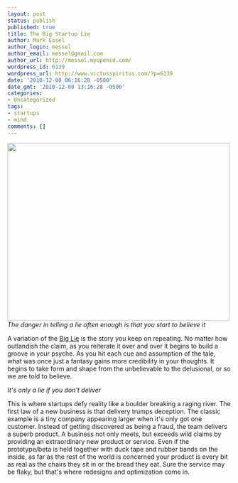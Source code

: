 ```yaml
---
layout: post
status: publish
published: true
title: The Big Startup Lie
author: Mark Essel
author_login: messel
author_email: messel@gmail.com
author_url: http://messel.myopenid.com/
wordpress_id: 6139
wordpress_url: http://www.victusspiritus.com/?p=6139
date: '2010-12-08 06:16:28 -0500'
date_gmt: '2010-12-08 13:16:28 -0500'
categories:
- Uncategorized
tags:
- startups
- mind
comments: []
---
```

<p><a href="{{ site.url }}/assets/2010/12/pinnochio.jpg"><img class="aligncenter size-full wp-image-6144" title="pinnochio" src="{{ site.url }}/assets/2010/12/pinnochio.jpg" alt="" width="500" height="400" /></a><br />
<em>The danger in telling a lie often enough is that you start to believe it</em></p>
<p>A variation of the <a href="http://en.wikipedia.org/wiki/Big_Lie">Big Lie</a> is the story you keep on repeating. No matter how outlandish the claim, as you reiterate it over and over it begins to build a groove in your psyche. As you hit each cue and assumption of the tale, what was once just a fantasy gains more credibility in your thoughts. It begins to take form and shape from the unbelievable to the delusional, or so we are told to believe.</p>
<p><em>It's only a lie if you don't deliver</em></p>
<p>This is where startups defy reality like a boulder breaking a raging river. The first law of a new business is that delivery trumps deception. The classic example is a tiny company appearing larger when it's only got one customer. Instead of getting discovered as being a fraud, the team delivers a superb product. A business not only meets, but exceeds wild claims by providing an extraordinary new product or service. Even if the prototype/beta is held together with duck tape and rubber bands on the inside, as far as the rest of the world is concerned your product is every bit as real as the chairs they sit in or the bread they eat. Sure the service may be flaky, but that's where redesigns and optimization come in.</p>
